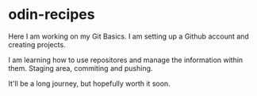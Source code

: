 # odin-recipes
Here I am working on my Git Basics.
I am setting up a Github account and creating projects.

I am learning how to use repositores and manage the information within them. Staging area, commiting and pushing.

It'll be a long journey, but hopefully worth it soon.